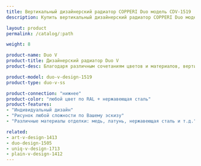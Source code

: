 ```yaml
---
title: Вертикальный дизайнерский радиатор COPPERI Duo модель CDV-1519
description: Купить вертикальный дизайнерский радиатор COPPERI Duo модель CDV-1519 по цене производителя в Москве.

layout: product
permalink: /catalog/:path

weight: 8

product-name: Duo V
product-title: Дизайнерский радиатор Duo V
product-desc: Благодаря различным сочетаниям цветов и материалов, вертикальные дизайнерские радиаторы отопления COPPERI Duo V позволяют создать экслклюзивный элемент декора, который удачно впишется в самый изысканный интерьер.

product-model: duo-v-design-1519
product-type: duo-v-ss

product-connection: "нижнее"
product-color: "любой цвет по RAL + нержавеющая сталь"
product-features:
- "Индивидуальный дизайн"
- "Рисунок любой сложности по Вашему эскизу"
- "Различные материалы отделки: медь, латунь, нержавеющая сталь и т.д."

related:
- art-v-design-1413
- duo-design-1505
- uniq-v-design-1713
- plain-v-design-1412
---
```

